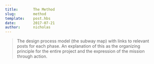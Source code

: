 ```yaml
---
title:       The Method
slug:        method
template:    post.hbs
date:        2017-07-21
author:      nicholas
---
```

> The design process model (the subway map) with links to relevant posts for each phase. An explanation of this as the organizing principle for the entire project and the expression of the mission through action.

